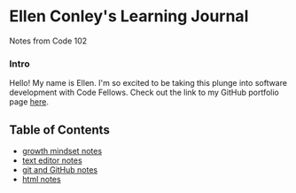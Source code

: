 # Ellen Conley's Learning Journal

Notes from Code 102

### Intro
Hello!  My name is Ellen.  I'm so excited to be taking this plunge into software development with Code Fellows.  Check out the link to my GitHub portfolio page [here](https://egconley.github.io/learning-journal/).

## Table of Contents
- [growth mindset notes](https://egconley.github.io/learning-journal/growth-mindset.html)
- [text editor notes](https://egconley.github.io/learning-journal/markdown.html)
- [git and GitHub notes](https://egconley.github.io/learning-journal/git-and-GitHub.html)
- [html notes](https://egconley.github.io/learning-journal/webpage-struct-html.html)


